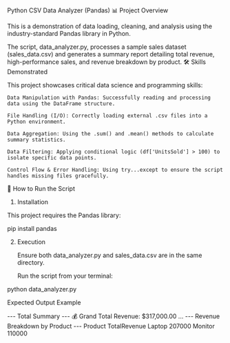 Python CSV Data Analyzer (Pandas)
📊 Project Overview

This is a demonstration of data loading, cleaning, and analysis using the industry-standard Pandas library in Python.

The script, data_analyzer.py, processes a sample sales dataset (sales_data.csv) and generates a summary report detailing total revenue, high-performance sales, and revenue breakdown by product.
🛠️ Skills Demonstrated

This project showcases critical data science and programming skills:

    Data Manipulation with Pandas: Successfully reading and processing data using the DataFrame structure.

    File Handling (I/O): Correctly loading external .csv files into a Python environment.

    Data Aggregation: Using the .sum() and .mean() methods to calculate summary statistics.

    Data Filtering: Applying conditional logic (df['UnitsSold'] > 100) to isolate specific data points.

    Control Flow & Error Handling: Using try...except to ensure the script handles missing files gracefully.

🚀 How to Run the Script
1. Installation

This project requires the Pandas library:

pip install pandas

2. Execution

    Ensure both data_analyzer.py and sales_data.csv are in the same directory.

    Run the script from your terminal:

python data_analyzer.py

Expected Output Example

--- Total Summary ---
💰 Grand Total Revenue: $317,000.00
...
--- Revenue Breakdown by Product ---
Product  TotalRevenue
 Laptop        207000
Monitor        110000

